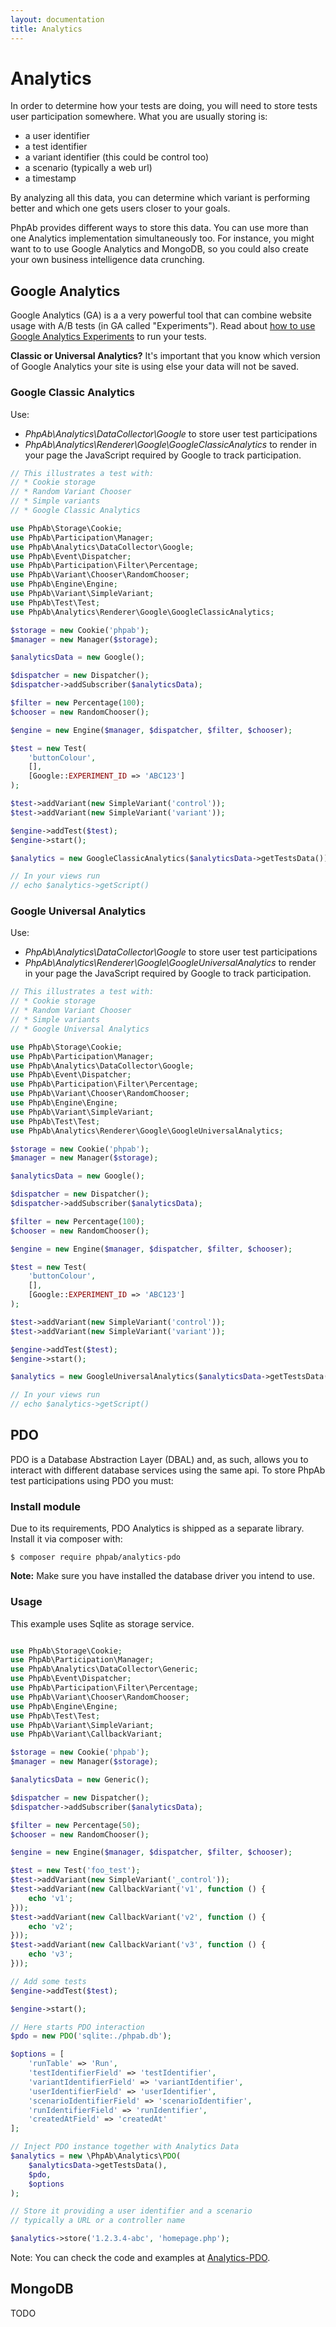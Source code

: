 ```yaml
---
layout: documentation
title: Analytics
---
```


# Analytics

In order to determine how your tests are doing, you will need to store tests user participation somewhere.
What you are usually storing is:

* a user identifier
* a test identifier
* a variant identifier (this could be control too)
* a scenario (typically a web url)
* a timestamp

By analyzing all this data, you can determine which variant is performing better and which one gets users closer to your goals.

PhpAb provides different ways to store this data.
You can use more than one Analytics implementation simultaneously too. For instance, you might want to to use Google Analytics and MongoDB, so you could also create your own business intelligence data crunching.

## Google Analytics

Google Analytics (GA) is a a very powerful tool that can combine website usage with A/B tests (in GA called "Experiments"). Read about [how to use Google Analytics Experiments](google-analytics-experiments/index.md) to run your tests.

**Classic or Universal Analytics?** It's important that you know which version of Google Analytics your site is using else your data will not be saved.

### Google Classic Analytics

Use:
* *PhpAb\Analytics\DataCollector\Google* to store user test participations
* *PhpAb\Analytics\Renderer\Google\GoogleClassicAnalytics* to render in your page the JavaScript required by Google to track participation.

```php
// This illustrates a test with:
// * Cookie storage
// * Random Variant Chooser
// * Simple variants
// * Google Classic Analytics

use PhpAb\Storage\Cookie;
use PhpAb\Participation\Manager;
use PhpAb\Analytics\DataCollector\Google;
use PhpAb\Event\Dispatcher;
use PhpAb\Participation\Filter\Percentage;
use PhpAb\Variant\Chooser\RandomChooser;
use PhpAb\Engine\Engine;
use PhpAb\Variant\SimpleVariant;
use PhpAb\Test\Test;
use PhpAb\Analytics\Renderer\Google\GoogleClassicAnalytics;

$storage = new Cookie('phpab');
$manager = new Manager($storage);

$analyticsData = new Google();

$dispatcher = new Dispatcher();
$dispatcher->addSubscriber($analyticsData);

$filter = new Percentage(100);
$chooser = new RandomChooser();

$engine = new Engine($manager, $dispatcher, $filter, $chooser);

$test = new Test(
    'buttonColour',
    [],
    [Google::EXPERIMENT_ID => 'ABC123']
);

$test->addVariant(new SimpleVariant('control'));
$test->addVariant(new SimpleVariant('variant'));

$engine->addTest($test);
$engine->start();

$analytics = new GoogleClassicAnalytics($analyticsData->getTestsData());

// In your views run
// echo $analytics->getScript()

```

### Google Universal Analytics

Use:
* *PhpAb\Analytics\DataCollector\Google* to store user test participations
* *PhpAb\Analytics\Renderer\Google\GoogleUniversalAnalytics* to render in your page the JavaScript required by Google to track participation.


```php
// This illustrates a test with:
// * Cookie storage
// * Random Variant Chooser
// * Simple variants
// * Google Universal Analytics

use PhpAb\Storage\Cookie;
use PhpAb\Participation\Manager;
use PhpAb\Analytics\DataCollector\Google;
use PhpAb\Event\Dispatcher;
use PhpAb\Participation\Filter\Percentage;
use PhpAb\Variant\Chooser\RandomChooser;
use PhpAb\Engine\Engine;
use PhpAb\Variant\SimpleVariant;
use PhpAb\Test\Test;
use PhpAb\Analytics\Renderer\Google\GoogleUniversalAnalytics;

$storage = new Cookie('phpab');
$manager = new Manager($storage);

$analyticsData = new Google();

$dispatcher = new Dispatcher();
$dispatcher->addSubscriber($analyticsData);

$filter = new Percentage(100);
$chooser = new RandomChooser();

$engine = new Engine($manager, $dispatcher, $filter, $chooser);

$test = new Test(
    'buttonColour',
    [],
    [Google::EXPERIMENT_ID => 'ABC123']
);

$test->addVariant(new SimpleVariant('control'));
$test->addVariant(new SimpleVariant('variant'));

$engine->addTest($test);
$engine->start();

$analytics = new GoogleUniversalAnalytics($analyticsData->getTestsData());

// In your views run
// echo $analytics->getScript()
```

## PDO

PDO is a Database Abstraction Layer (DBAL) and, as such, allows you to interact with different database services using the same api.
To store PhpAb test participations using PDO you must:

### Install module
Due to its requirements, PDO Analytics is shipped as a separate library.
Install it via composer with:
```
$ composer require phpab/analytics-pdo
```
**Note:** Make sure you have installed the database driver you intend to use.

### Usage

This example uses Sqlite as storage service.
```php

use PhpAb\Storage\Cookie;
use PhpAb\Participation\Manager;
use PhpAb\Analytics\DataCollector\Generic;
use PhpAb\Event\Dispatcher;
use PhpAb\Participation\Filter\Percentage;
use PhpAb\Variant\Chooser\RandomChooser;
use PhpAb\Engine\Engine;
use PhpAb\Test\Test;
use PhpAb\Variant\SimpleVariant;
use PhpAb\Variant\CallbackVariant;

$storage = new Cookie('phpab');
$manager = new Manager($storage);

$analyticsData = new Generic();

$dispatcher = new Dispatcher();
$dispatcher->addSubscriber($analyticsData);

$filter = new Percentage(50);
$chooser = new RandomChooser();

$engine = new Engine($manager, $dispatcher, $filter, $chooser);

$test = new Test('foo_test');
$test->addVariant(new SimpleVariant('_control'));
$test->addVariant(new CallbackVariant('v1', function () {
    echo 'v1';
}));
$test->addVariant(new CallbackVariant('v2', function () {
    echo 'v2';
}));
$test->addVariant(new CallbackVariant('v3', function () {
    echo 'v3';
}));

// Add some tests
$engine->addTest($test);

$engine->start();

// Here starts PDO interaction
$pdo = new PDO('sqlite:./phpab.db');

$options = [
    'runTable' => 'Run',
    'testIdentifierField' => 'testIdentifier',
    'variantIdentifierField' => 'variantIdentifier',
    'userIdentifierField' => 'userIdentifier',
    'scenarioIdentifierField' => 'scenarioIdentifier',
    'runIdentifierField' => 'runIdentifier',
    'createdAtField' => 'createdAt'
];

// Inject PDO instance together with Analytics Data
$analytics = new \PhpAb\Analytics\PDO(
    $analyticsData->getTestsData(),
    $pdo,
    $options
);

// Store it providing a user identifier and a scenario
// typically a URL or a controller name

$analytics->store('1.2.3.4-abc', 'homepage.php');
```


Note: You can check the code and examples at [Analytics-PDO](https://github.com/phpab/analytics-pdo).

## MongoDB

TODO
